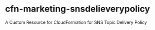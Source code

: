 # cfn-marketing-snsdelieverypolicy
A Custom Resource for CloudFormation for SNS Topic Delivery Policy
